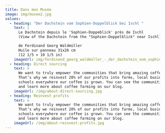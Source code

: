 ```yaml
---
title: Dans mon Musée
image: img/musee2.jpg
values:
  - heading: "Der Dachstein vom Sophien-Doppelblick bei Ischl "
    text: |
      Le Dachstein depuis le 'Sophien-Doppeblick' près de Ischl
      (View of the Dachstein from the "Sophien-Doppelblick" near Ischl) 

      de Ferdinand Georg Waldmüller
      Huile sur panneau 31x26 cm
      (12 1/5 × 10 1/5 in)
    imageUrl: img/ferdinand_georg_waldmüller_-_der_dachstein_vom_sophien-doppelblick_bei_ischl_-_5712_-_österreichische_galerie_belvedere.jpg
  - heading: Direct sourcing
    text: >
      We want to truly empower the communities that bring amazing coffee to you.
      That’s why we reinvest 20% of our profits into farms, local businesses and
      schools everywhere our coffee is grown. You can see the communities grow
      and learn more about coffee farming on our blog.
    imageUrl: /img/about-direct-sourcing.jpg
  - heading: Reinvest profits
    text: >
      We want to truly empower the communities that bring amazing coffee to you.
      That’s why we reinvest 20% of our profits into farms, local businesses and
      schools everywhere our coffee is grown. You can see the communities grow
      and learn more about coffee farming on our blog.
    imageUrl: /img/about-reinvest-profits.jpg
---
```

